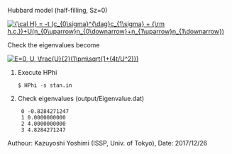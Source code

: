 Hubbard model (half-filling, Sz=0)

<a href="https://www.codecogs.com/eqnedit.php?latex={\cal&space;H}&space;=&space;-t&space;(c_{0\sigma}^{\dag}c_{1\sigma}&space;&plus;&space;{\rm&space;h.c.})&plus;U(n_{0\uparrow}n_{0\downarrow}&plus;n_{1\uparrow}n_{1\downarrow})" target="_blank"><img src="https://latex.codecogs.com/gif.latex?{\cal&space;H}&space;=&space;-t&space;(c_{0\sigma}^{\dag}c_{1\sigma}&space;&plus;&space;{\rm&space;h.c.})&plus;U(n_{0\uparrow}n_{0\downarrow}&plus;n_{1\uparrow}n_{1\downarrow})" title="{\cal H} = -t (c_{0\sigma}^{\dag}c_{1\sigma} + {\rm h.c.})+U(n_{0\uparrow}n_{0\downarrow}+n_{1\uparrow}n_{1\downarrow})" /></a></a>


Check the eigenvalues become 

<a href="https://www.codecogs.com/eqnedit.php?latex=E=0,&space;U,&space;\frac{U}{2}(1\pm\sqrt{1&plus;(4t/U^2)})" target="_blank"><img src="https://latex.codecogs.com/gif.latex?E=0,&space;U,&space;\frac{U}{2}(1\pm\sqrt{1&plus;(4t/U^2)})" title="E=0, U, \frac{U}{2}(1\pm\sqrt{1+(4t/U^2)})" /></a>


1. Execute HPhi 


    ``` 
    $ HPhi -s stan.in
    ```


2. Check eigenvalues (output/Eigenvalue.dat)


    ```
     0 -0.8284271247
     1 0.0000000000
     2 4.0000000000
     3 4.8284271247
    ```
    
Authour: Kazuyoshi Yoshimi (ISSP, Univ. of Tokyo), Date: 2017/12/26
